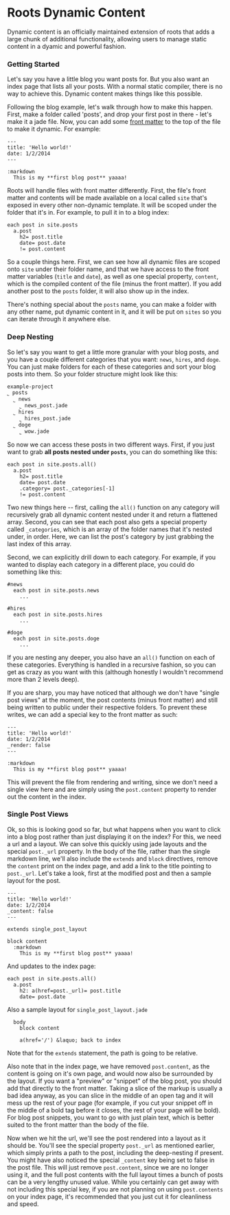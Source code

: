 Roots Dynamic Content
=====================

Dynamic content is an officially maintained extension of roots that adds a large chunk of additional functionality, allowing users to manage static content in a dyamic and powerful fashion.

### Getting Started

Let's say you have a little blog you want posts for. But you also want an index page that lists all your posts. With a normal static compiler, there is no way to achieve this. Dynamic content makes things like this possible.

Following the blog example, let's walk through how to make this happen. First, make a folder called 'posts', and drop your first post in there - let's make it a jade file. Now, you can add some [front matter](#) to the top of the file to make it dynamic. For example:

```jade
---
title: 'Hello world!'
date: 1/2/2014
---

:markdown
  This is my **first blog post** yaaaa!
```

Roots will handle files with front matter differently. First, the file's front matter and contents will be made available on a local called `site` that's exposed in every other non-dynamic template. It will be scoped under the folder that it's in. For example, to pull it in to a blog index:

```jade
each post in site.posts
  a.post
    h2= post.title
    date= post.date
    != post.content
```

So a couple things here. First, we can see how all dynamic files are scoped onto `site` under their folder name, and that we have access to the front matter variables (`title` and `date`), as well as one special property, `content`, which is the compiled content of the file (minus the front matter). If you add another post to the `posts` folder, it will also show up in the index.

There's nothing special about the `posts` name, you can make a folder with any other name, put dynamic content in it, and it will be put on `sites` so you can iterate through it anywhere else.

### Deep Nesting

So let's say you want to get a little more granular with your blog posts, and you have a couple different categories that you want: `news`, `hires`, and `doge`. You can just make folders for each of these categories and sort your blog posts into them. So your folder structure might look like this:

```
example-project
˾ posts
  ˾ news
    ˾ news_post.jade
  ˾ hires
    ˾ hires_post.jade
  ˾ doge
    ˾ wow.jade
```

So now we can access these posts in two different ways. First, if you just want to grab **all posts nested under `posts`**, you can do something like this:

```jade
each post in site.posts.all()
  a.post
    h2= post.title
    date= post.date
    .category= post._categories[-1]
    != post.content
```

Two new things here -- first, calling the `all()` function on any category will recursively grab all dynamic content nested under it and return a flattened array. Second, you can see that each post also gets a special property called `_categories`, which is an array of the folder names that it's nested under, in order. Here, we can list the post's category by just grabbing the last index of this array.

Second, we can explicitly drill down to each category. For example, if you wanted to display each category in a different place, you could do something like this:

```jade
#news
  each post in site.posts.news
    ...

#hires
  each post in site.posts.hires
    ...

#doge
  each post in site.posts.doge
    ...
```

If you are nesting any deeper, you also have an `all()` function on each of these categories. Everything is handled in a recursive fashion, so you can get as crazy as you want with this (although honestly I wouldn't recommend more than 2 levels deep).

If you are sharp, you may have noticed that although we don't have "single post views" at the moment, the post contents (minus front matter) and still being written to public under their respective folders. To prevent these writes, we can add a special key to the front matter as such:

```jade
---
title: 'Hello world!'
date: 1/2/2014
_render: false
---

:markdown
  This is my **first blog post** yaaaa!
```

This will prevent the file from rendering and writing, since we don't need a single view here and are simply using the `post.content` property to render out the content in the index.

### Single Post Views

Ok, so this is looking good so far, but what happens when you want to click into a blog post rather than just displaying it on the index? For this, we need a url and a layout. We can solve this quickly using jade layouts and the special `post._url` property. In the body of the file, rather than the single markdown line, we'll also include the `extends` and `block` directives, remove the `content` print on the index page, and add a link to the title pointing to `post._url`. Let's take a look, first at the modified post and then a sample layout for the post.

```jade
---
title: 'Hello world!'
date: 1/2/2014
_content: false
---

extends single_post_layout

block content
  :markdown
    This is my **first blog post** yaaaa!
```

And updates to the index page:

```jade
each post in site.posts.all()
  a.post
    h2: a(href=post._url)= post.title
    date= post.date
```

Also a sample layout for `single_post_layout.jade`

```jade
  body
    block content

    a(href='/') &laquo; back to index
```
Note that for the `extends` statement, the path is going to be relative.

Also note that in the index page, we have removed `post.content`, as the content is going on it's own page, and would now also be surrounded by the layout. If you want a "preview" or "snippet" of the blog post, you should add that directly to the front matter. Taking a slice of the markup is usually a bad idea anyway, as you can slice in the middle of an open tag and it will mess up the rest of your page (for example, if you cut your snippet off in the middle of a bold tag before it closes, the rest of your page will be bold). For blog post snippets, you want to go with just plain text, which is better suited to the front matter than the body of the file.

Now when we hit the url, we'll see the post rendered into a layout as it should be. You'll see the special property `post._url` as mentioned earlier, which simply prints a path to the post, including the deep-nesting if present. You might have also noticed the special `_content` key being set to false in the post file. This will just remove `post.content`, since we are no longer using it, and the full post contents with the full layout times a bunch of posts can be a very lengthy unused value. While you certainly can get away with not including this special key, if you are not planning on using `post.contents` on your index page, it's recommended that you just cut it for cleanliness and speed.
